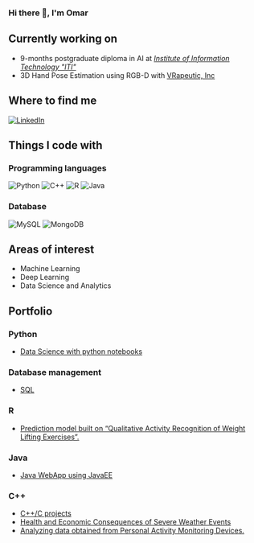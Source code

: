 ### Hi there 👋, I'm Omar

## Currently working on
* 9-months postgraduate diploma in AI at [*Institute of Information Technology "ITI"*](https://www.iti.gov.eg/iti/programs/details/PTP-AI)<br>
* 3D Hand Pose Estimation using RGB-D with [VRapeutic, Inc](https://myvrapeutic.com/)<br>

## Where to find me
<a href="https://www.linkedin.com/in/omar-safwat-07a65510b/" target="_blank"><img alt="LinkedIn" src="https://img.shields.io/badge/linkedin-%230077B5.svg?&style=for-the-badge&logo=linkedin&logoColor=white" /></a> 

## Things I code with
<h3>Programming languages</h3>
<p>
  <img alt="Python" src="https://img.shields.io/badge/python-3670A0?style=for-the-badge&logo=python&logoColor=ffdd54"/>
  <img alt="C++" src="https://img.shields.io/badge/c++-%2300599C.svg?style=for-the-badge&logo=c%2B%2B&logoColor=white"/>
  <img alt="R" src="https://img.shields.io/badge/r-%23276DC3.svg?style=for-the-badge&logo=r&logoColor=white"/>
  <img alt="Java" src="https://img.shields.io/badge/java-%23ED8B00.svg?style=for-the-badge&logo=java&logoColor=white"/>
</p>
<h3>Database</h3>
<p>
  <img alt="MySQL" src="https://img.shields.io/badge/mysql-%2300f.svg?style=for-the-badge&logo=mysql&logoColor=white"/>
  <img alt="MongoDB" src="https://img.shields.io/badge/MongoDB-%234ea94b.svg?style=for-the-badge&logo=mongodb&logoColor=white"/>
</p>
 
<!--
**Omar-Safwat/Omar-Safwat** is a ✨ _special_ ✨ repository because its `README.md` (this file) appears on your GitHub profile.

Here are some ideas to get you started:

- 🔭 I’m currently working on ...
- 🌱 I’m currently learning ...
- 👯 I’m looking to collaborate on ...
- 🤔 I’m looking for help with ...
- 💬 Ask me about ...
- 📫 How to reach me: ...
- 😄 Pronouns: ...
- ⚡ Fun fact: ...
-->

## Areas of interest
* Machine Learning
* Deep Learning
* Data Science and Analytics

## Portfolio
### Python

* [Data Science with python notebooks](https://github.com/Omar-Safwat/DataScience_notebooks)

### Database management
* [SQL](https://github.com/Omar-Safwat/sql-samples)

### R
* [Prediction model built on “Qualitative Activity Recognition of Weight Lifting Exercises”.](https://omar-safwat.github.io/PracticalMachineLearning/)

### Java
* [Java WebApp using JavaEE](https://github.com/Omar-Safwat/Java_WebApp)

### C++
* [C++/C projects](https://github.com/Omar-Safwat/CPP-Projects)
* [Health and Economic Consequences of Severe Weather Events](https://rpubs.com/OSafwat/703183)
* [Analyzing data obtained from Personal Activity Monitoring Devices.](https://rpubs.com/OSafwat/719235)
